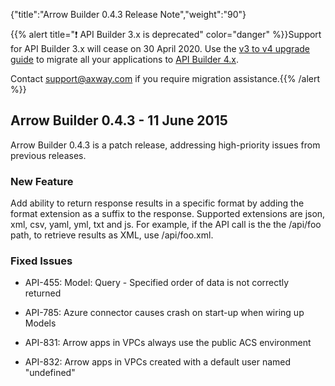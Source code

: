{"title":"Arrow Builder 0.4.3 Release Note","weight":"90"}

{{% alert title="❗️ API Builder 3.x is deprecated" color="danger" %}}Support for API Builder 3.x will cease on 30 April 2020. Use the [v3 to v4 upgrade guide](https://docs.axway.com/bundle/API_Builder_4x_allOS_en/page/api_builder_v3_to_v4_upgrade_guide.html) to migrate all your applications to [API Builder 4.x](https://docs.axway.com/bundle/API_Builder_4x_allOS_en/page/api_builder_getting_started_guide.html).

Contact [support@axway.com](mailto:support@axway.com) if you require migration assistance.{{% /alert %}}

## Arrow Builder 0.4.3 - 11 June 2015

Arrow Builder 0.4.3 is a patch release, addressing high-priority issues from previous releases.

### New Feature

Add ability to return response results in a specific format by adding the format extension as a suffix to the response. Supported extensions are json, xml, csv, yaml, yml, txt and js. For example, if the API call is the the /api/foo path, to retrieve results as XML, use /api/foo.xml.

### Fixed Issues

* API-455: Model: Query - Specified order of data is not correctly returned

* API-785: Azure connector causes crash on start-up when wiring up Models

* API-831: Arrow apps in VPCs always use the public ACS environment

* API-832: Arrow apps in VPCs created with a default user named "undefined"
